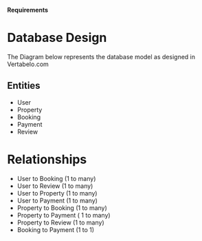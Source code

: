  **Requirements** 

# Database Design
The Diagram below represents the database model as designed in Vertabelo.com



## Entities
- User
- Property
- Booking
- Payment
- Review



# Relationships
- User to Booking (1 to many)
- User to Review (1 to many)
- User to Property (1 to many)
- User to Payment (1 to many)
- Property to Booking (1 to many)
- Property to Payment ( 1 to many)
- Property to Review (1 to many)
- Booking to Payment (1 to 1)
